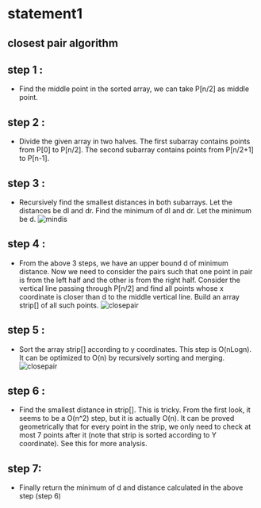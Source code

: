 # statement1
## closest pair algorithm
## step 1 :
   * Find the middle point in the sorted array, we can take P[n/2] as middle point.

## step 2 :
   * Divide the given array in two halves. The first subarray contains points from P[0] to P[n/2]. The second subarray contains points from P[n/2+1] to P[n-1].

## step 3 :
   * Recursively find the smallest distances in both subarrays. Let the distances be dl and dr. Find the minimum of dl and dr. Let the minimum be d.
![mindis](https://user-images.githubusercontent.com/69565013/90004720-c0324c80-dcb3-11ea-896c-87a6186abf8e.png)

## step 4 :
   * From the above 3 steps, we have an upper bound d of minimum distance. Now we need to consider the pairs such that one point in pair is from the left half and the other is from the right half. Consider the vertical line passing through P[n/2] and find all points whose x coordinate is closer than d to the middle vertical line. Build an array strip[] of all such points.
     ![closepair](https://user-images.githubusercontent.com/69565013/90004996-3171ff80-dcb4-11ea-9824-3a0aa12747ae.png)
## step 5 :
   * Sort the array strip[] according to y coordinates. This step is O(nLogn). It can be optimized to O(n) by recursively sorting and merging.
![closepair](https://user-images.githubusercontent.com/69565013/90004996-3171ff80-dcb4-11ea-9824-3a0aa12747ae.png)

## step 6 :
   * Find the smallest distance in strip[]. This is tricky. From the first look, it seems to be a O(n^2) step, but it is actually O(n). It can be proved geometrically that for every point in the strip, we only need to check at most 7 points after it (note that strip is sorted according to Y coordinate). See this for more analysis.
## step 7:
   * Finally return the minimum of d and distance calculated in the above step (step 6)
